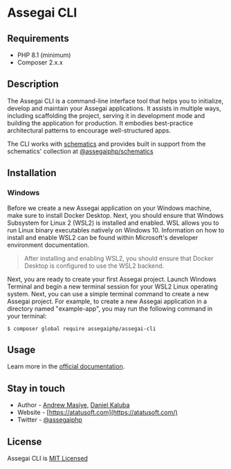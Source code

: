 # Assegai CLI

## Requirements
- PHP 8.1 (minimum)
- Composer 2.x.x

## Description

The Assegai CLI is a command-line interface tool that helps you to initialize, develop and maintain your Assegai applications. It assists in multiple ways, including scaffolding the project, serving it in development mode and building the application for production. It embodies best-practice architectural patterns to encourage well-structured apps.

The CLI works with [schematics][schematics] and provides built in support from the schematics' collection at [@assegaiphp/schematics](https://github.com/assegai-php/schematics)

## Installation
### Windows
Before we create a new Assegai application on your Windows machine, make sure to install Docker Desktop. Next, you should ensure that Windows Subsystem for Linux 2 (WSL2) is installed and enabled. WSL allows you to run Linux binary executables natively on Windows 10. Information on how to install and enable WSL2 can be found within Microsoft's developer environment documentation.

> After installing and enabling WSL2, you should ensure that Docker Desktop is configured to use the WSL2 backend.

Next, you are ready to create your first Assegai project. Launch Windows Terminal and begin a new terminal session for your WSL2 Linux operating system. Next, you can use a simple terminal command to create a new Assegai project. For example, to create a new Assegai application in a directory named "example-app", you may run the following command in your terminal:

```
$ composer global require assegaiphp/assegai-cli
```

## Usage

Learn more in the [official documentation](https://docs.assegai.ml/cli/overview).

## Stay in touch

* Author - [Andrew Masiye](https://twitter.com/feenix11), [Daniel Kaluba](https://twitter.com/ZombieKlassic)
* Website - [https://atatusoft.com](https://atatusoft.com/)
* Twitter - [@assegaiphp](https://twitter.com/assegaiphp)

## License

Assegai CLI is [MIT Licensed](LICENSE)

[schematics]: https://github.com/angular/angular-cli/tree/master/packages/angular_devkit/schematics
